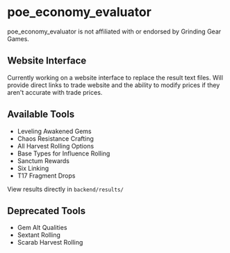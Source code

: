 # poe_economy_evaluator

poe_economy_evaluator is not affiliated with or endorsed by Grinding Gear Games.

## Website Interface

Currently working on a website interface to replace the result text files. Will provide direct links to trade website and the ability to modify prices if they aren't accurate with trade prices.

## Available Tools

- Leveling Awakened Gems
- Chaos Resistance Crafting
- All Harvest Rolling Options
- Base Types for Influence Rolling
- Sanctum Rewards
- Six Linking
- T17 Fragment Drops

View results directly in `backend/results/`

## Deprecated Tools

- Gem Alt Qualities
- Sextant Rolling
- Scarab Harvest Rolling

